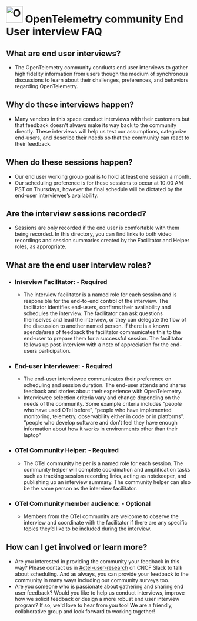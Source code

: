 # <img src="https://opentelemetry.io/img/logos/opentelemetry-logo-nav.png" alt="OpenTelemetry Icon" width="45" height=""> OpenTelemetry community End User interview FAQ

## What are end user interviews? 

- The OpenTelemetry community conducts end user interviews to gather high fidelity information from users though the medium of synchronous discussions to learn about their challenges, preferences, and behaviors regarding OpenTelemetry. 

## Why do these interviews happen? 

- Many vendors in this space conduct interviews with their customers but that feedback doesn't always make its way back to the community directly. These interviews will help us test our assumptions, categorize end-users, and describe their needs so that the community can react to their feedback. 

## When do these sessions happen? 
- Our end user working group goal is to hold at least one session a month. 
- Our scheduling preference is for these sessions to occur at 10:00 AM PST on Thursdays, however the final schedule will be dictated by the end-user interviewee’s availability.

## Are the interview sessions recorded? 
- Sessions are only recorded if the end user is comfortable with them being recorded. In this directory, you can find links to both video recordings and session summaries created by the Facilitator and Helper roles, as appropriate. 

## What are the end user interview roles?

* ### Interview Facilitator: - Required
  -  The interview facilitator is a named role for each session and is responsible for the end-to-end control of the interview.  The facilitator identifies end-users, confirms their availability and schedules the interview. The facilitator can ask questions themselves and lead the interview, or they can delegate the flow of the discussion to another named person. If there is a known agenda/area of feedback the facilitator communicates this to the end-user to prepare them for a successful session. The facilitator follows up post-interview with a note of appreciation for the end-users participation. 

* ### End-user Interviewee: - Required
  - The end-user interviewee communicates their preference on scheduling and session duration. The end-user attends and shares feedback and stories about their experience with OpenTelemetry. 
  - Interviewee selection criteria vary and change depending on the needs of the community. Some example criteria includes “people who have used OTel before”, “people who have implemented monitoring, telemetry, observability either in code or in platforms”, “people who develop software and don’t feel they have enough information about how it works in environments other than their laptop”

* ### OTel Community Helper: - Required
  - The OTel community helper is a named role for each session. The community helper will complete coordination and amplification tasks such as tracking session recording links, acting as notekeeper, and publishing up an interview summary. The community helper can also be the same person as the interview facilitator. 

* ### OTel Community member audience: - Optional
  - Members from the OTel community are welcome to observe the interview and coordinate with the facilitator if there are any specific topics they’d like to be included during the interview. 

## How can I get involved or learn more?
- Are you interested in providing the community your feedback in this way? Please contact us in [#otel-user-research](https://cloud-native.slack.com/archives/C01RT3MSWGZ) on CNCF Slack to talk about scheduling. And as always, you can provide your feedback to the community in many ways including our community surveys too. 
- Are you someone who is passionate about gathering and sharing end user feedback? Would you like to help us conduct interviews, improve how we solicit feedback or design a more robust end user interview program? If so, we'd love to hear from you too! We are a friendly, collaborative group and look forward to working together!
